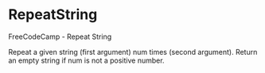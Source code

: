 # RepeatString
FreeCodeCamp - Repeat String


Repeat a given string (first argument) num times (second argument). Return an empty string if num is not a positive number.
